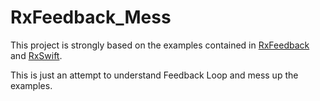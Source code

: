 # RxFeedback_Mess

This project is strongly based on the examples contained in [RxFeedback](https://github.com/NoTests/RxFeedback.swift) and [RxSwift](https://github.com/ReactiveX/RxSwift).

This is just an attempt to understand Feedback Loop and mess up the examples.

